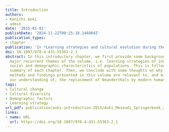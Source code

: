 ```yaml
---
title: Introduction
authors:
- Kenichi Aoki
- admin
date: '2015-01-01'
publishDate: '2024-11-22T08:25:18.146884Z'
publication_types:
- chapter
publication: 'In *Learning strategies and cultural evolution during the palaeolithic*'
doi: 10.1007/978-4-431-55363-2_1
abstract: In this introductory chapter, we first provide some background on the two
  major recurrent themes of the volume, i.e. learning strategies of individuals, and
  social and demographic characteristics of populations. This is followed by a brief
  summary of each chapter. Then, we conclude with some thoughts on why and how the
  methods and findings presented in this volume are relevant to, and might inform
  our understanding of, the replacement of Neanderthals by modern humans (Homo sapiens).
tags:
- Cultural change
- Cultural diversity
- Demographic factors
- Learning strategy
url_pdf: publication/aoki-introduction-2015/Aoki_Mesoudi_Springerbook_2015.pdf
links:
- name: URL
  url: https://doi.org/10.1007/978-4-431-55363-2_1
---
```

